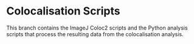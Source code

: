 # Colocalisation Scripts

This branch contains the ImageJ Coloc2 scripts and the Python analysis scripts that process the resulting data from the colocalisation analysis. 
